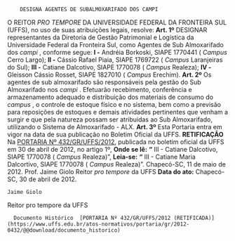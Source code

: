         DESIGNA AGENTES DE SUBALMOXARIFADO DOS CAMPI  

 O REITOR *PRO TEMPORE*  DA UNIVERSIDADE FEDERAL DA FRONTEIRA SUL (UFFS), no uso de suas atribuições legais, resolve:   **Art. 1º**  DESIGNAR representantes da Diretoria de Gestão Patrimonial e Logística da Universidade Federal da Fronteira Sul, como Agentes de Sub Almoxarifado dos *campi* , conforme segue: **I -**  Andréia Borkoski, SIAPE 1770441 ( *Campus*  Cerro Largo); **II -**  Cássio Rafael Piaia, SIAPE 1769722 ( *Campus*  Laranjeiras do Sul); **III -**  Catiane Dalcotivo, SIAPE 1770078 ( *Campus*  Realeza); **IV -**  Gleisson Cássio Rosset, SIAPE 1827010 ( *Campus*  Erechim).   **Art. 2º**  Os agentes de sub almoxarifado são responsáveis pela gestão do Sub Almoxarifado nos *campi* . Efetuarão recebimento, conferência e armazenamento adequado e distribuição dos materiais de consumo do *campus* , o controle de estoque físico e no sistema, bem como a previsão para reposições de estoques e demais atividades pertinentes que venham a surgir e que pela natureza possam ser atribuídas ao Sub Almoxarifado, utilizando o Sistema de Almoxarifado - ALX.   **Art. 3º**  Esta Portaria entra em vigor na data de sua publicação no Boletim Oficial da UFFS.   **RETIFICAÇÃO**   Na [PORTARIA Nº 432/GR/UFFS/2012](https://www.uffs.edu.br/atos-normativos/portaria/gr/2012-0432), publicada no boletim oficial da UFFS em 30 de abril de 2012, no artigo 1º,   **Onde se lê:** **“** III - Catiane Dalcotivo, SIAPE 1770078 ( *Campus*  Realeza)”,   **Leia-se:** **“** III - Catiane Maria Dalcortivo, SIAPE 1770078 ( *Campus*  Realeza)”.   Chapecó-SC, 11 de maio de 2012.   Prof. Jaime Giolo Reitor *pro tempore*  da UFFS      **Data do ato:** Chapecó-SC, 30 de abril de 2012.   
 

    Jaime Giolo   
 Reitor pro tempore da UFFS 

      Documento Histórico  [PORTARIA Nº 432/GR/UFFS/2012 (RETIFICADA)](https://www.uffs.edu.br/atos-normativos/portaria/gr/2012-0432/@@download/documento_historico)     
      